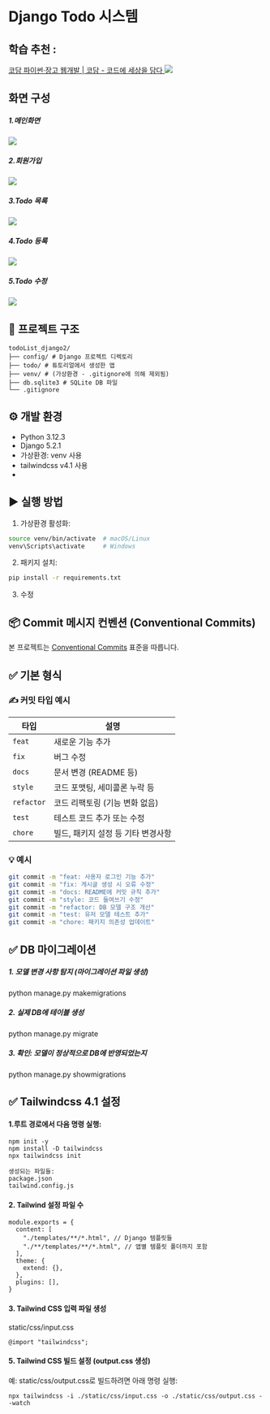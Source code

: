 # Django Todo 시스템


## 학습 추천 :
<a href="https://codam.kr/" target="_blank">코담
파이썬·장고 웹개발 | 코담 - 코드에 세상을 담다
<a href="https://codam.kr/" target="_blank">
<img src="https://codam.kr/assets/images/og-image.jpg">
</a>


## 화면 구성

##### 1.메인화면
<img src="https://blogger.googleusercontent.com/img/a/AVvXsEg-2QR0MM2r9tHzCWkieOwgGIhP3vOJihO3bCIlXN6YNSbF1n1iMuoQ8sQnt4_VvxQ8TNQOm5lSIdg9RUkS3XfN88CCd6gbOu5ruKosftWo0crtbLwMoIO83tcLvgW9-tBxK6gGcXNkbttZpndvhj6aogsPPWIHQAW0Pf_DTMc7-NQf2lPjpvLi5zYIR6BO=w640-h364" >

##### 2.회원가입
<img src="https://blogger.googleusercontent.com/img/a/AVvXsEgPBcBn2OFh3ErQrx_MBzkRQcrzH5VMya7xwWujCFsSRnGYseGiA_CkBGU12XcWW4E5RSJBRWGcGL4yDsuP3Fr5vprdFyxspvwo7XG-A_GCgD2gYD6H3Bb6kxd-VzBz-500-IeMdQpDAAbgRLeim_HzbXmS4NqPdLgmxzuNVMWNYVpWaZtegiX8MdJ5AQLZ=w640-h514" >



##### 3.Todo 목록
<img src="https://blogger.googleusercontent.com/img/a/AVvXsEi_n2DUxEBj2EECanJBVPS0JsV6-_TNXdwMXouG57pZZEpTRrlgL0i79Ch587CqaKvnRhIFG5df1vilTc0LkYc2xU5cEqDOOsVoYI_hFJuhoEl1B-U7-HvfFL98sqat-rzqocl0Q3zvvQJ_HSGTVWdT2vsLvXrLbcTW8RArkcYVv3xeMvGZ-vvhRJj53bW_=w528-h640" >


##### 4.Todo 등록
<img src="https://blogger.googleusercontent.com/img/a/AVvXsEg3xuH3QGebLBkMs7Ov3A7QDFOA-3xr_pX0H7jyG_sbIAK9u8NIxEMHANMM_fiOIDtY6iA9pYbt7LNkOYQSGcmh085luMPZSIoglILDXd2EntalHbSLPv9vs5HHNGyyOvwLGjoCU91E5POzcQRz_-1oNX31UbZexmXuhG7Sw92QJ61hQ1HDyR16oD_l0DRt=w525-h640" >


##### 5.Todo 수정
<img src="https://blogger.googleusercontent.com/img/a/AVvXsEhWAaAPHFxwJnuK90jyO7RwNw_Z0n_gHZHmPOCyHY9ivBK-PcXw7fHJ_fBjYcjsylolVfjcB2lMmnE-uy9mrnWiRgWZq7FB7awC9Ws9wumH4lVWZbBTRxP5C9EYHUuwAU7dK8uYcbja50pGccVz2sj4r4UQ3qAQL7T32FoiFC98ZwhiO-RruADhwH7Dq4lU=w536-h640" >




## 📁 프로젝트 구조
```
todoList_django2/  
├── config/ # Django 프로젝트 디렉토리  
├── todo/ # 튜토리얼에서 생성한 앱  
├── venv/ # (가상환경 - .gitignore에 의해 제외됨)  
├── db.sqlite3 # SQLite DB 파일  
└── .gitignore
```

## ⚙️ 개발 환경
- Python 3.12.3
- Django 5.2.1
- 가상환경: venv 사용
- tailwindcss v4.1 사용
- 

## ▶️ 실행 방법
1. 가상환경 활성화:
```bash
source venv/bin/activate  # macOS/Linux
venv\Scripts\activate     # Windows
```

2. 패키지 설치: 
```bash
pip install -r requirements.txt
```

3. 수정


## 📦 Commit 메시지 컨벤션 (Conventional Commits)

본 프로젝트는 [Conventional Commits](https://www.conventionalcommits.org/) 표준을 따릅니다.

## ✅ 기본 형식



### ✍️ 커밋 타입 예시

| 타입        | 설명                                |
|-------------|-------------------------------------|
| `feat`      | 새로운 기능 추가                    |
| `fix`       | 버그 수정                           |
| `docs`      | 문서 변경 (README 등)              |
| `style`     | 코드 포맷팅, 세미콜론 누락 등       |
| `refactor`  | 코드 리팩토링 (기능 변화 없음)       |
| `test`      | 테스트 코드 추가 또는 수정          |
| `chore`     | 빌드, 패키지 설정 등 기타 변경사항   |

### 💡 예시

```bash
git commit -m "feat: 사용자 로그인 기능 추가"
git commit -m "fix: 게시글 생성 시 오류 수정"
git commit -m "docs: README에 커밋 규칙 추가"
git commit -m "style: 코드 들여쓰기 수정"
git commit -m "refactor: DB 모델 구조 개선"
git commit -m "test: 유저 모델 테스트 추가"
git commit -m "chore: 패키지 의존성 업데이트"
```







## ✅ DB 마이그레이션

##### 1. 모델 변경 사항 탐지 (마이그레이션 파일 생성)
python manage.py makemigrations

##### 2. 실제 DB에 테이블 생성
python manage.py migrate

##### 3. 확인: 모델이 정상적으로 DB에 반영되었는지
python manage.py showmigrations



## ✅ Tailwindcss 4.1 설정

####  1.루트 경로에서 다음 명령 실행:
```
npm init -y
npm install -D tailwindcss
npx tailwindcss init

```
    생성되는 파일들:
    package.json
    tailwind.config.js

#### 2. Tailwind 설정 파일 수
```
module.exports = {
  content: [
    "./templates/**/*.html", // Django 템플릿들
    "./**/templates/**/*.html", // 앱별 템플릿 폴더까지 포함
  ],
  theme: {
    extend: {},
  },
  plugins: [],
}
```

#### 3. Tailwind CSS 입력 파일 생성
 static/css/input.css

```
@import "tailwindcss";

```

#### 5. Tailwind CSS 빌드 설정 (output.css 생성)
예: static/css/output.css로 빌드하려면 아래 명령 실행:

```
npx tailwindcss -i ./static/css/input.css -o ./static/css/output.css --watch

```


